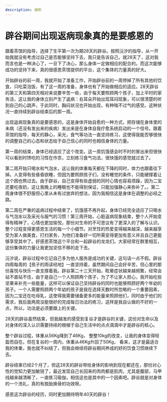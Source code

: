 ```yaml
---
description: 诚昕
---
```


# 辟谷期间出现返病现象真的是要感恩的

跟着茶馆的指导，选择了生平第一次为期28天的辟谷。按照沅汐的指导，从一开始我就没有考虑过自己是否能够坚持下去，我只是告诉自己，就28天了，这对我而言也是一种决心了，一旦下了决心，那么身体一定做相应的配合的。而这次能够成功的坚持下来，真的很感恩茶馆提供的平台，这个集体的力量真的好大。

开始辟谷的前一周，我就开始了准备工作，开始辟谷前的一周停掉了所有其他的饮食，只吃菜泡饭，有了这一周的准备，身体也有了开始做相应的适应。28天辟谷的第三天和第四天相对来说要辛苦一些，由于每天要照顾两个孩子，加上平时的家务活，这让我的身体立刻产生了返病：右耳朵开始出现耳闷现象，可以很清楚的听到自己的心跳声，于此同时，胸闷状况也开始出现，有种喘不过气的感受。这种状况一直持续到辟谷结束后的那一周。

出现返病现象真的是要感恩的，这是身体开始自愈的一种方式，把存储在身体里的未病（还没有发出来的疾病）发出来是在身体自我疗愈系统启动的一个信号。跟着茶馆的指导，每天的静心，采光，食气等功法一直坚持练习，这使得我能否够很快的调整自己的心态和状态给于自己信心的同时也相信身体的力量。

第一周的结束，身体已经适应了这个改变。这一周饥饿感会时不时的冒出来但很快可以看到时馋吃的习性在作祟，立刻练习食气功法，很快饿的感觉就过去了。

第二周开始只喝水和气泡水，这让我的体重每天都在下降的同时，体力也跟着往下掉。人变得有些昏昏欲睡，但因为要照顾孩子们，没有睡觉的条件，只能硬撑着让这个困也熬过去。由于辟谷，自己变得有些虚弱的同时心情也容易烦躁，因为二宝还要吃夜奶，这让我晚上的睡眠也不能得到保证，只能加强静心来弥补了。。第二周身体很不舒服但心里从未有过放弃的想法，因为我相信这是身体在调整的必经之路。

第二周在严重的返病过程中结束了，饥饿感不再升起，身体已经完全适应了只喝水与气泡水以及采光与服气的习惯！第三周开始，心脏返病现象结束，整个人开始变得有精神了，心情也更加愉悦，那份对生命的不可思议有了更深入的了解与认识。整个过程变得更感恩生活的每一个小细节。对烹饪的热爱变得越来越深，越来越享受为家人做美食，打扫家务，为他们准备好一切所需变得更加有意义并且自己更能够享受其中了。好感恩茶馆这个平台和一起辟谷的龙龙们。大家经常在群里相互，这份集体的力量让我更加坚信不移的走下去。

沅汐说，辟谷过程中忘记自己多为他人服务是成功的关键，这句话一点不假。辟谷四周每周的【孩子的雨读经地】一直坚持着，虽然期间自己会好辛苦，但心里的那份喜悦与快乐一直支撑着我。辟谷第二十三天开始，眩晕症状越来越频繁，经常会站不直站不住，由于是自己一个人照顾两个孩子，为了不让家人担心，我开始吃些坚果来补充一些能量，这样可以保证自己坚持辟谷的同时也能够照顾好两个年幼的孩子。一个人需要照顾两个年幼的孩子是我在选择天数时所忽略的一个重要因素，因为二宝还在吃母乳，这使得我需要储备更多的能量来照顾他们，同时由于他们的需求，我后面两周没能很好的完成每日功法的练习，这样是我自认做的不好的一点，所以，功法是必须要跟上的关键。

28天的辟谷虽然结束，但我越发的感受到复谷才是辟谷的关键，这份对生命以及对身体的深入认识需要持续的根植于自己生活中的点点滴滴中才是辟谷的核心。

整个辟谷过程，体重从56Kg降到了46Kg， 整整10kg的改变，让我的身体变得轻盈而自在。但在复谷的一周内，体重从46Kg升回了50Kg， 看来，这才是最适合我的体重，我也就不纠结了，但我会继续将辟谷期间养成的好的饮食习惯继续下去。

辟谷结束已经2个月了，但这28天的辟谷带给身体的影响到现在都还在，那份对心性的觉知力更加敏锐了，最近发现自己长回来的肉肉都是肌肉，尤其是腹部，马甲线越来越清晰了，一直练习瑜伽，相信这也是其中的一个因素吧。辟谷就是对身体的一个洗礼，真的有脱胎换骨的功效呀。

感恩这次辟谷的经历，同时更加期待明年40天的辟谷！

